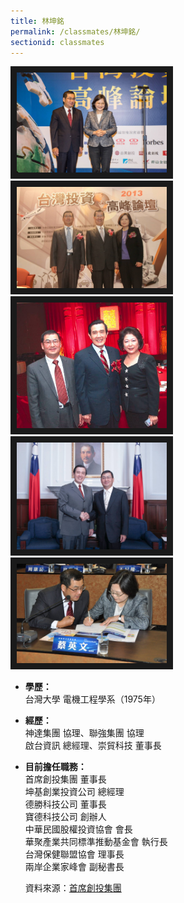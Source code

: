 ```yaml
---
title: 林坤銘
permalink: /classmates/林坤銘/
sectionid: classmates
---
```

<p float="left">
  <img src="/img/林坤銘1.jpg"
       alt="Photo of 林坤銘1"
       width="240" border="10" />
       <img src="/img/林坤銘2.jpg"
            alt="Photo of 林坤銘2"
            width="240" border="10" />
            <img src="/img/林坤銘3.jpg"
                 alt="Photo of 林坤銘4"
                 width="240" border="10" />
                 <img src="/img/林坤銘4.jpg"
                      alt="Photo of 林坤銘4"
                      width="240" border="10" />
                      <img src="/img/林坤銘5.jpg"
                           alt="Photo of 林坤銘5"
                           width="240" border="10" />
</p>

- **學歷：**  
   台灣大學 電機工程學系（1975年）  
- **經歷：**  
   神達集團 協理、聯強集團 協理  
   啟台資訊 總經理、崇貿科技 董事長  
- **目前擔任職務：**  
   首席創投集團 董事長  
   坤基創業投資公司 總經理  
   德勝科技公司 董事長  
   寶德科技公司 創辦人  
   中華民國股權投資協會 會長  
   華聚產業共同標準推動基金會 執行長  
   台灣保健聯盟協會 理事長  
   兩岸企業家峰會 副秘書長  

   資料來源：[首席創投集團](http://www.premiervc.com.tw/cnetwork.htm)  
